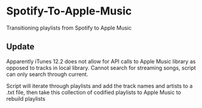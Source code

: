 # Spotify-To-Apple-Music
Transitioning playlists from Spotify to Apple Music

## Update
Apparently iTunes 12.2 does not allow for API calls to Apple Music library as opposed to tracks in local library. Cannot search for streaming songs, script can only search through current.

Script will iterate through playlists and add the track names and artists to a .txt file, then take this collection of codified playlists to Apple Music to rebuild playlists
